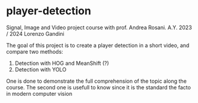 # player-detection

Signal, Image and Video project course with prof. Andrea Rosani.
A.Y. 2023 / 2024
Lorenzo Gandini

The goal of this project is to create a player detection in a short video, and compare two methods:
1. Detection with HOG and MeanShift (?)
2. Detection with YOLO

One is done to demonstrate the full comprehension of the topic along the course. The second one is usefull to know since it is the standard the facto in modern computer vision


